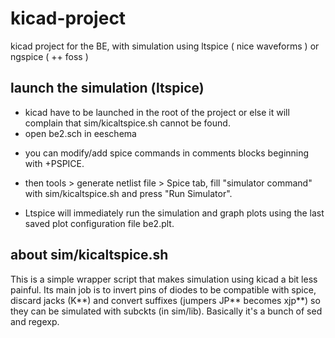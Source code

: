# kicad-project
kicad project for the BE, with simulation using ltspice ( nice waveforms ) or ngspice ( ++ foss )

launch the simulation (ltspice)
----------------------------------
- kicad have to be launched in the root of the project or else it will complain that sim/kicaltspice.sh cannot be found.
- open be2.sch in eeschema
 * you can modify/add spice commands in comments blocks beginning with +PSPICE.
- then tools > generate netlist file > Spice tab, fill "simulator command" with sim/kicaltspice.sh and press "Run Simulator".
 * Ltspice will immediately run the simulation and graph plots using the last saved plot configuration file be2.plt.

about sim/kicaltspice.sh
-------------------------
This is a simple wrapper script that makes simulation using kicad a bit less painful. Its main job is to invert pins of diodes to be compatible with spice, discard jacks (K\*\*) and convert suffixes (jumpers JP\*\* becomes xjp\*\*) so they can be simulated with subckts (in sim/lib). Basically it's a bunch of sed and regexp.

